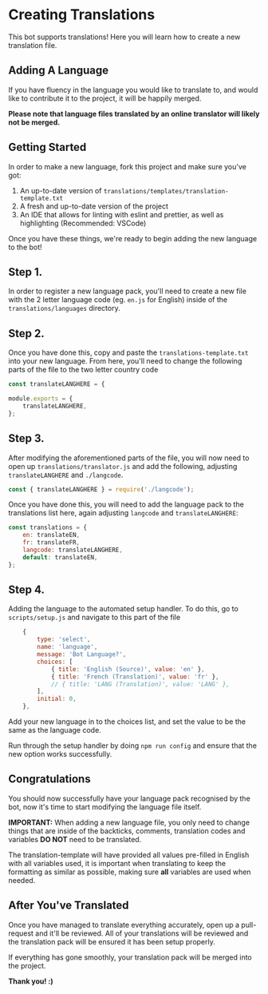 # Creating Translations

This bot supports translations! Here you will learn how to create a new translation file.

## Adding A Language

If you have fluency in the language you would like to translate to, and would like to contribute it to the project, it will be happily merged.

**Please note that language files translated by an online translator will likely not be merged.**

## Getting Started

In order to make a new language, fork this project and make sure you've got:

1. An up-to-date version of `translations/templates/translation-template.txt`
2. A fresh and up-to-date version of the project
3. An IDE that allows for linting with eslint and prettier, as well as highlighting \(Recommended: VSCode\)

Once you have these things, we're ready to begin adding the new language to the bot!

## **Step 1.**

In order to register a new language pack, you'll need to create a new file with the 2 letter language code \(eg. `en.js` for English\) inside of the `translations/languages` directory.

## **Step 2.**

Once you have done this, copy and paste the `translations-template.txt` into your new language. From here, you'll need to change the following parts of the file to the two letter country code

```javascript
const translateLANGHERE = {
```

```javascript
module.exports = {
    translateLANGHERE,
};
```

## **Step 3.**

After modifying the aforementioned parts of the file, you will now need to open up `translations/translator.js` and add the following, adjusting `translateLANGHERE` and `./langcode`.

```javascript
const { translateLANGHERE } = require('./langcode');
```

Once you have done this, you will need to add the language pack to the translations list here, again adjusting `langcode` and `translateLANGHERE`:

```javascript
const translations = {
    en: translateEN,
    fr: translateFR,
    langcode: translateLANGHERE,
    default: translateEN,
};
```

## **Step 4.**

Adding the language to the automated setup handler. To do this, go to `scripts/setup.js` and navigate to this part of the file

```javascript
    {
        type: 'select',
        name: 'language',
        message: 'Bot Language?',
        choices: [
            { title: 'English (Source)', value: 'en' },
            { title: 'French (Translation)', value: 'fr' },
            // { title: 'LANG (Translation)', value: 'LANG' },
        ],
        initial: 0,
    },
```

Add your new language in to the choices list, and set the value to be the same as the language code.

Run through the setup handler by doing `npm run config` and ensure that the new option works successfully.

## **Congratulations**

You should now successfully have your language pack recognised by the bot, now it's time to start modifying the language file itself.

**IMPORTANT:** When adding a new language file, you only need to change things that are inside of the backticks, comments, translation codes and variables **DO NOT** need to be translated.

The translation-template will have provided all values pre-filled in English with all variables used, it is important when translating to keep the formatting as similar as possible, making sure **all** variables are used when needed.

## **After You've Translated**

Once you have managed to translate everything accurately, open up a pull-request and it'll be reviewed. All of your translations will be reviewed and the translation pack will be ensured it has been setup properly.

If everything has gone smoothly, your translation pack will be merged into the project.

**Thank you! :\)**

